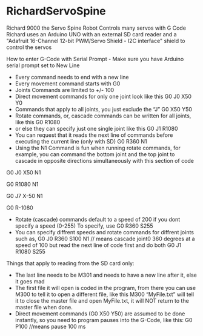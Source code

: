 # RichardServoSpine
Richard 9000 the Servo Spine Robot Controls many servos with G Code
Richard uses an Arduino UNO with an external SD card reader and a "Adafruit 16-Channel 12-bit PWM/Servo Shield - I2C interface" shield to control the servos 

How to enter G-Code with Serial Prompt - 
Make sure you have Arduino serial prompt set to New Line
 - Every command needs to end with a new line
 - Every movement command starts with G0
 - Joints Commands are limited to +/- 100
 - Direct movement commands for only one joint look like this        						G0 J0 X50 Y0
 - Commands that apply to all joints, you just exclude the “J”          						G0 X50 Y50
- Rotate commands, or, cascade commands can be written for all joints, like this 		        G0 R1080
- or else they can specify just one single joint like this                           						G0 J1 R1080
- You can request that it reads the next line of commands before executing the current line (only with SD)  G0 R360 N1
 - Using the N1 Command is fun when running rotate commands, for example, you can command the bottom joint and the top joint to cascade in opposite directions simultaneously with this section of code
 
G0 J0 X50 N1

G0 R1080 N1

G0 J7 X-50 N1

G0 R-1080

 - Rotate (cascade) commands default to a speed of 200 if you dont specify a speed (0-255) To specify, use  G0 R360 S255
 - You can specify diffrent speeds and rotate commands for diffrent joints such as,
 G0 J0 R360 S100 N1 // means cascade joint0 360 degrees at a speed of 100 but read the next line of code first and do both
 G0 J1 R1080 S255


Things that apply to reading from the SD card only:
 - The last line needs to be M301 and needs to have a new line after it, else it goes mad
 - The first file it will open is coded in the program, from there you can use M300 to tell it to open a different file, like this 
M300 “MyFile.txt”
will tell it to close the master file and open MyFile.txt, it will NOT return to the master file when done. 
 - Direct movement commands (G0 X50 Y50) are assumed to be done instantly,
so you need to program pauses into the G-Code, like this: 
G0 P100  //means pause 100 ms
 
 
 
